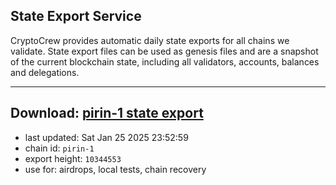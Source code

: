 ## State Export Service
CryptoCrew provides automatic daily state exports for all chains we validate. State export files can be used as genesis files and are a snapshot of the current blockchain state, including all validators, accounts, balances and delegations.

---
**Download: [pirin-1 state export](https://dl-eu2.ccvalidators.com/SERVICE/nolus/pirin-1_export_10344553.json)**
---

- last updated: Sat Jan 25 2025 23:52:59
- chain id: `pirin-1`
- export height: `10344553`
- use for: airdrops, local tests, chain recovery
